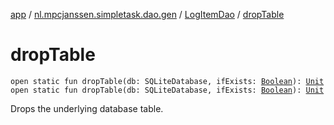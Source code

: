 [app](../../index.md) / [nl.mpcjanssen.simpletask.dao.gen](../index.md) / [LogItemDao](index.md) / [dropTable](.)

# dropTable

`open static fun dropTable(db: SQLiteDatabase, ifExists: `[`Boolean`](https://kotlinlang.org/api/latest/jvm/stdlib/kotlin/-boolean/index.html)`): `[`Unit`](https://kotlinlang.org/api/latest/jvm/stdlib/kotlin/-unit/index.html)
`open static fun dropTable(db: SQLiteDatabase, ifExists: `[`Boolean`](https://kotlinlang.org/api/latest/jvm/stdlib/kotlin/-boolean/index.html)`): `[`Unit`](https://kotlinlang.org/api/latest/jvm/stdlib/kotlin/-unit/index.html)

Drops the underlying database table.

